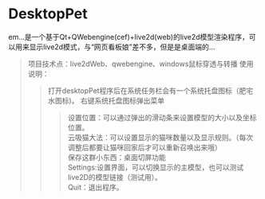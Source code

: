 # DesktopPet


em...是一个基于Qt+QWebengine(cef)+live2d(web)的live2d模型渲染程序，可以用来显示live2d模式，与“网页看板娘”差不多，但是是桌面端的...

> 项目技术点：live2dWeb、qwebengine、windows鼠标穿透与转播
> 使用说明：
>> 打开desktopPet程序后在系统任务栏会有一个系统托盘图标（肥宅水图标)。
>> 右键系统托盘图标弹出菜单
>>> 设置位置：可以通过弹出的滑动条来设置模型的大小以及坐标位置。  
>>>	云吸猫大法：可以设置显示的猫咪数量以及显示规则。（每次调整后都要让猫咪回家后才可以重新召唤出来哦）  
>>>	保存这群小东西：桌面切屏功能  
>>>	Settings:设置界面，可以切换显示的主模型，也可以测试live2D的模型链接（测试用）。  
>>> Quit：退出程序。  
